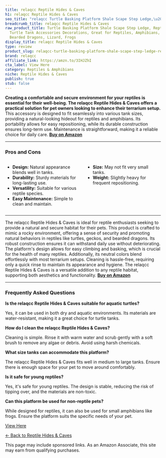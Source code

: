 ```yaml
---
title: relaqcc Reptile Hides & Caves
h1: relaqcc Reptile Hides & Caves
seo_title: "relaqcc Turtle Basking Platform Shale Scape Step Ledge,\u2026"
breadcrumb_title: relaqcc Reptile Hides & Caves
raw_product_title: Turtle Basking Platform Shale Scape Step Ledge, Reptile Cave Hideout
  Turtle Tank Accessories Decorations, Great for Reptiles, Amphibians, Leopard Gecko,
  Bearded Dragons, Lizard, Frogs
display_title: relaqcc Reptile Hides & Caves
type: review
product_slug: relaqcc-turtle-basking-platform-shale-scape-step-ledge-reptile-cave-hid-f34a5f4f
brand: relaqcc
affiliate_link: https://amzn.to/3IHJZhI
cta_label: View Here
category: Reptiles & Amphibians
niche: Reptile Hides & Caves
publish: true
stub: false
---
```


<div id="intro" class="full-width">
  <p><strong>Creating a comfortable and secure environment for your reptiles is essential for their well-being. The relaqcc Reptile Hides & Caves offers a practical solution for pet owners looking to enhance their terrarium setup.</strong> This accessory is designed to fit seamlessly into various tank sizes, providing a natural-looking hideout for reptiles and amphibians. Its portability allows for easy repositioning, while its durable construction ensures long-term use. Maintenance is straightforward, making it a reliable choice for daily care. <a href="https://amzn.to/3IHJZhI" rel="nofollow sponsored noopener" target="_blank"><strong>Buy on Amazon</strong></a></p>
</div>

<hr />
<h3 id="pros-cons">Pros and Cons</h3>
<div class="pc-grid" style="display:grid;grid-template-columns:1fr 1fr;gap:16px;">
  <ul>
    <li><strong>Design:</strong> Natural appearance blends well in tanks.</li>
    <li><strong>Durability:</strong> Sturdy materials for long-lasting use.</li>
    <li><strong>Versatility:</strong> Suitable for various reptile species.</li>
    <li><strong>Easy Maintenance:</strong> Simple to clean and maintain.</li>
  </ul>
  <ul>
    <li><strong>Size:</strong> May not fit very small tanks.</li>
    <li><strong>Weight:</strong> Slightly heavy for frequent repositioning.</li>
  </ul>
</div>
<hr />

<div class="full-width">
  <p>The relaqcc Reptile Hides & Caves is ideal for reptile enthusiasts seeking to provide a natural and secure habitat for their pets. This product is crafted to mimic a rocky environment, offering a sense of security and promoting natural behaviors in reptiles like turtles, geckos, and bearded dragons. Its robust construction ensures it can withstand daily use without deteriorating. The platform's design allows for easy climbing and basking, which is crucial for the health of many reptiles. Additionally, its neutral colors blend effortlessly with most terrarium setups. Cleaning is hassle-free, requiring only a quick rinse to maintain its appearance and hygiene. The relaqcc Reptile Hides & Caves is a versatile addition to any reptile habitat, supporting both aesthetics and functionality. <a href="https://amzn.to/3IHJZhI" rel="nofollow sponsored noopener" target="_blank"><strong>Buy on Amazon</strong></a></p>
</div>

<hr />
<h3 id="faqs">Frequently Asked Questions</h3>

<p><strong>Is the relaqcc Reptile Hides & Caves suitable for aquatic turtles?</strong></p>
<p>Yes, it can be used in both dry and aquatic environments. Its materials are water-resistant, making it a great choice for turtle tanks.</p>

<p><strong>How do I clean the relaqcc Reptile Hides & Caves?</strong></p>
<p>Cleaning is simple. Rinse it with warm water and scrub gently with a soft brush to remove any algae or debris. Avoid using harsh chemicals.</p>

<p><strong>What size tanks can accommodate this platform?</strong></p>
<p>The relaqcc Reptile Hides & Caves fits well in medium to large tanks. Ensure there is enough space for your pet to move around comfortably.</p>

<p><strong>Is it safe for young reptiles?</strong></p>
<p>Yes, it's safe for young reptiles. The design is stable, reducing the risk of tipping over, and the materials are non-toxic.</p>

<p><strong>Can this platform be used for non-reptile pets?</strong></p>
<p>While designed for reptiles, it can also be used for small amphibians like frogs. Ensure the platform suits the specific needs of your pet.</p>
<p><a class="btn" href="https://amzn.to/3IHJZhI" target="_blank" rel="nofollow sponsored noopener">View Here</a></p>
<p><a href="/roundups/reptiles-amphibians/reptile-hides-caves/">← Back to Reptile Hides & Caves</a></p>
<aside class="disclosure">This page may include sponsored links. As an Amazon Associate, this site may earn from qualifying purchases.</aside>
